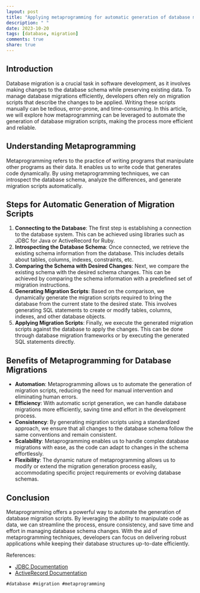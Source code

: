 ```yaml
---
layout: post
title: "Applying metaprogramming for automatic generation of database migration scripts"
description: " "
date: 2023-10-20
tags: [database, migration]
comments: true
share: true
---
```


## Introduction
Database migration is a crucial task in software development, as it involves making changes to the database schema while preserving existing data. To manage database migrations efficiently, developers often rely on migration scripts that describe the changes to be applied. Writing these scripts manually can be tedious, error-prone, and time-consuming. In this article, we will explore how metaprogramming can be leveraged to automate the generation of database migration scripts, making the process more efficient and reliable.

## Understanding Metaprogramming
Metaprogramming refers to the practice of writing programs that manipulate other programs as their data. It enables us to write code that generates code dynamically. By using metaprogramming techniques, we can introspect the database schema, analyze the differences, and generate migration scripts automatically.

## Steps for Automatic Generation of Migration Scripts
1. **Connecting to the Database**: The first step is establishing a connection to the database system. This can be achieved using libraries such as JDBC for Java or ActiveRecord for Ruby.
2. **Introspecting the Database Schema**: Once connected, we retrieve the existing schema information from the database. This includes details about tables, columns, indexes, constraints, etc.
3. **Comparing the Schema with Desired Changes**: Next, we compare the existing schema with the desired schema changes. This can be achieved by comparing the schema information with a predefined set of migration instructions.
4. **Generating Migration Scripts**: Based on the comparison, we dynamically generate the migration scripts required to bring the database from the current state to the desired state. This involves generating SQL statements to create or modify tables, columns, indexes, and other database objects.
5. **Applying Migration Scripts**: Finally, we execute the generated migration scripts against the database to apply the changes. This can be done through database migration frameworks or by executing the generated SQL statements directly.

## Benefits of Metaprogramming for Database Migrations
- **Automation**: Metaprogramming allows us to automate the generation of migration scripts, reducing the need for manual intervention and eliminating human errors.
- **Efficiency**: With automatic script generation, we can handle database migrations more efficiently, saving time and effort in the development process.
- **Consistency**: By generating migration scripts using a standardized approach, we ensure that all changes to the database schema follow the same conventions and remain consistent.
- **Scalability**: Metaprogramming enables us to handle complex database migrations with ease, as the code can adapt to changes in the schema effortlessly.
- **Flexibility**: The dynamic nature of metaprogramming allows us to modify or extend the migration generation process easily, accommodating specific project requirements or evolving database schemas.

## Conclusion
Metaprogramming offers a powerful way to automate the generation of database migration scripts. By leveraging the ability to manipulate code as data, we can streamline the process, ensure consistency, and save time and effort in managing database schema changes. With the aid of metaprogramming techniques, developers can focus on delivering robust applications while keeping their database structures up-to-date efficiently.

References:
- [JDBC Documentation](https://docs.oracle.com/javase/tutorial/jdbc/index.html)
- [ActiveRecord Documentation](https://guides.rubyonrails.org/active_record_basics.html)

`#database #migration #metaprogramming`